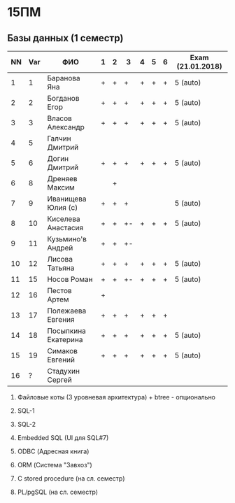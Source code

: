 # 15ПМ
## Базы данных (1 семестр)

| NN  | Var | ФИО                   | 1   | 2   | 3   | 4   | 5   | 6   | Exam (21.01.2018)    |
| --- | --- | --------------------- | --- | --- | --- | --- | --- | --- | -------- |
| 1   | 1   | Баранова Яна          | +   | +   | +   | +   | +   | +   | 5 (auto) |
| 2   | 2   | Богданов Егор         | +   | +   | +   | +   | +   | +   | 5 (auto) |
| 3   | 3   | Власов Александр      | +   | +   | +   | +   | +   | +   | 5 (auto) |
| 4   | 5   | Галчин Дмитрий        |     |     |     |     |     |     |          |
| 5   | 6   | Догин Дмитрий         | +   | +   | +   | +   | +   | +   | 5 (auto) |
| 6   | 8   | Дреняев Максим        |     | +   |     |     |     |     |          |
| 7   | 9   | Иванищева Юлия (с)    | +   | +   | +   |     |     |     | 5 (auto) |
| 8   | 10  | Киселева Анастасия    | +   | +   | +-  | +   | +   | +   | 5 (auto) |
| 9   | 11  | Кузьмино'в Андрей     | +   | +   | +-  |     |     |     |          |
| 10  | 12  | Лисова Татьяна        | +   | +   | +   | +   | +   | +   | 5 (auto) |
| 11  | 15  | Носов Роман           | +   | +   | +-  | +   | +   | +   | 5 (auto) |
| 12  | 16  | Пестов Артем          | +   |     |     |     |     |     |          |
| 13  | 17  | Полежаева Евгения     | +   | +   | +   | +   | +   | +   |          |
| 14  | 18  | Посыпкина Екатерина   | +   | +   | +   | +   | +   | +   | 5 (auto) |
| 15  | 19  | Симаков Евгений       | +   | +   | +   | +   | +   | +   | 5 (auto) |
| 16  | ?   | Стадухин Сергей       |     |     |     |     |     |     |          |

1. Файловые коты (3 уровневая архитектура) + btree - опционально
2. SQL-1
3. SQL-2
4. Embedded SQL (UI для SQL#7)
5. ODBC (Адресная книга)
6. ORM (Система "Завхоз")

7. C stored procedure (на сл. семестр)
8. PL/pgSQL (на сл. семестр)
